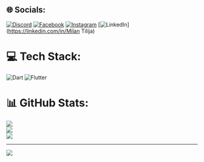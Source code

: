 <!---
- 👋 Hi, I’m Milan Tilija
- 👀 I’m interested in coding and developing a cross-platform app.
- 🙌 I am a self-learner in Flutter cross-platform and I have been developing clone apps.
- 🌱 I recently graduated from Informatics College of Pokhara with a BIT(Bachelor in Information Technology).
- 📫 You can reach me: milantilija39@gmail.com


Milan39/Milan39 is a ✨ special ✨ repository because its `README.md` (this file) appears on your GitHub profile.
You can click the Preview link to take a look at your changes.
--->


## 🌐 Socials:

[![Discord](https://img.shields.io/badge/Discord-%237289DA.svg?logo=discord&logoColor=white)](https://discord.gg/red_haired_dancho) [![Facebook](https://img.shields.io/badge/Facebook-%231877F2.svg?logo=Facebook&logoColor=white)](https://www.facebook.com/profile.php?id=100090645295362) [![Instagram](https://img.shields.io/badge/Instagram-%23E4405F.svg?logo=Instagram&logoColor=white)](https://instagram.com/milan_tilija) [![LinkedIn](https://img.shields.io/badge/LinkedIn-%230077B5.svg?logo=linkedin&logoColor=white)](https://linkedin.com/in/Milan Tilija) 

# 💻 Tech Stack:
![Dart](https://img.shields.io/badge/dart-%230175C2.svg?style=for-the-badge&logo=dart&logoColor=white) ![Flutter](https://img.shields.io/badge/Flutter-%2302569B.svg?style=for-the-badge&logo=Flutter&logoColor=white)
# 📊 GitHub Stats:

![](https://github-readme-stats.vercel.app/api?username=Milan39&theme=dark&hide_border=false&include_all_commits=false&count_private=false)<br/>
![](https://github-readme-streak-stats.herokuapp.com/?user=Milan39&theme=dark&hide_border=false)<br/>
![](https://github-readme-stats.vercel.app/api/top-langs/?username=Milan39&theme=dark&hide_border=false&include_all_commits=false&count_private=false&layout=compact)

---

[![](https://visitcount.itsvg.in/api?id=Milan39&icon=0&color=0)](https://visitcount.itsvg.in)

<!-- Proudly created with GPRM ( https://gprm.itsvg.in ) -->
